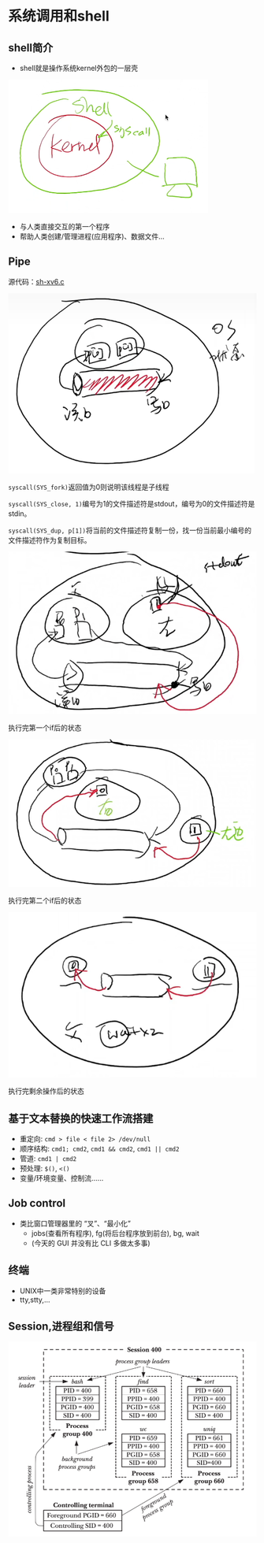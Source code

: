 # 系统调用和shell

## shell简介

- shell就是操作系统kernel外包的一层壳

![tmp2DAE](images/tmp2DAE.png)

- 与人类直接交互的第一个程序
- 帮助人类创建/管理进程(应用程序)、数据文件...

## Pipe

源代码：[sh-xv6.c](http://jyywiki.cn/pages/OS/2022/demos/sh-xv6.c) 

![tmp1285](images/tmp1285.png)

`syscall(SYS_fork)`返回值为0则说明该线程是子线程

`syscall(SYS_close, 1)`编号为1的文件描述符是stdout，编号为0的文件描述符是stdin。

`syscall(SYS_dup, p[1])`将当前的文件描述符复制一份，找一份当前最小编号的文件描述符作为复制目标。

![tmpFB24](images/tmpFB24.png)

执行完第一个if后的状态

![tmp3342](images/tmp3342.png)

执行完第二个if后的状态

![tmpABB1](images/tmpABB1.png)

执行完剩余操作后的状态

## 基于文本替换的快速工作流搭建

- 重定向: `cmd > file < file 2> /dev/null`
- 顺序结构: `cmd1; cmd2`, `cmd1 && cmd2`, `cmd1 || cmd2`
- 管道: `cmd1 | cmd2`
- 预处理: `$()`, `<()`
- 变量/环境变量、控制流……

## Job control

- 类比窗口管理器里的 “叉”、“最小化”
  - jobs(查看所有程序), fg(将后台程序放到前台), bg, wait
  - (今天的 GUI 并没有比 CLI 多做太多事)

## 终端

- UNIX中一类非常特别的设备
- tty,stty,...

## Session,进程组和信号

![tmp6EC](images/tmp6EC.png)

